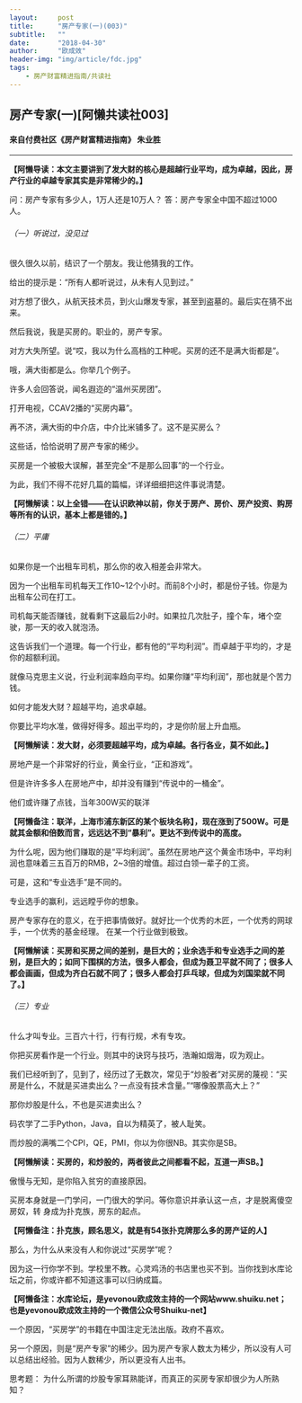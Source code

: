 ```yaml
---
layout:     post
title:      "房产专家(一)(003)"
subtitle:   ""
date:       "2018-04-30"
author:     "欧成效"
header-img: "img/article/fdc.jpg"
tags:
    - 房产财富精进指南/共读社
---
```

## 房产专家(一)[阿懒共读社003]
#### 来自付费社区《房产财富精进指南》 朱业胜

-------

**【阿懒导读：本文主要讲到了发大财的核心是超越行业平均，成为卓越，因此，房产行业的卓越专家其实是非常稀少的。】**

问：房产专家有多少人，1万人还是10万人？ 答：房产专家全中国不超过1000人。

###### （一）听说过，没见过
很久很久以前，结识了一个朋友。我让他猜我的工作。

给出的提示是：“所有人都听说过，从未有人见到过。”

对方想了很久，从航天技术员，到火山爆发专家，甚至到盗墓的。最后实在猜不出来。

然后我说，我是买房的。职业的，房产专家。

对方大失所望。说“哎，我以为什么高档的工种呢。买房的还不是满大街都是”。

哦，满大街都是么。你举几个例子。

许多人会回答说，闻名遐迩的“温州买房团”。

打开电视，CCAV2播的“买房内幕”。

再不济，满大街的中介店，中介比米铺多了。这不是买房么？

这些话，恰恰说明了房产专家的稀少。

买房是一个被极大误解，甚至完全“不是那么回事”的一个行业。

为此，我们不得不花好几篇的篇幅，详详细细把这件事说清楚。

**【阿懒解读：以上全错——在认识欧神以前，你关于房产、房价、房产投资、购房等所有的认识，基本上都是错的。】**

###### （二）平庸
如果你是一个出租车司机，那么你的收入相差会非常大。

因为一个出租车司机每天工作10~12个小时。而前8个小时，都是份子钱。你是为出租车公司在打工。

司机每天能否赚钱，就看剩下这最后2小时。如果拉几次肚子，撞个车，堵个空驶，那一天的收入就泡汤。

这告诉我们一个道理。每一个行业，都有他的“平均利润”。而卓越于平均的，才是你的超额利润。

就像马克思主义说，行业利润率趋向平均。如果你赚“平均利润”，那也就是个苦力钱。

如何才能发大财？超越平均，追求卓越。

你要比平均水准，做得好得多。超出平均的，才是你阶层上升血瓶。

**【阿懒解读：发大财，必须要超越平均，成为卓越。各行各业，莫不如此。】**

房地产是一个非常好的行业，黄金行业，“正和游戏”。

但是许许多多人在房地产中，却并没有赚到“传说中的一桶金”。

他们或许赚了点钱，当年300W买的联洋

**【阿懒备注：联洋，上海市浦东新区的某个板块名称】，现在涨到了500W。可是就其金额和倍数而言，远远达不到“暴利”。更达不到传说中的高度。**

为什么呢，因为他们赚取的是“平均利润”。虽然在房地产这个黄金市场中，平均利润也意味着三五百万的RMB，2~3倍的增值。超过白领一辈子的工资。

可是，这和“专业选手”是不同的。

专业选手的赢利，远远瞠乎你的想象。

房产专家存在的意义，在于把事情做好。就好比一个优秀的木匠，一个优秀的网球手，一个优秀的基金经理。
在某一个行业做到极致。

**【阿懒解读：买房和买房之间的差别，是巨大的；业余选手和专业选手之间的差别，是巨大的；如同下围棋的方法，很多人都会，但成为聂卫平就不同了；很多人都会画画，但成为齐白石就不同了；很多人都会打乒乓球，但成为刘国梁就不同了。】**

###### （三）专业
什么才叫专业。三百六十行，行有行规，术有专攻。

你把买房看作是一个行业。则其中的诀窍与技巧，浩瀚如烟海，叹为观止。

我们已经听到了，见到了，经历过了无数次，常见于“炒股者”对买房的蔑视：“买房是什么，不就是买进卖出么？一点没有技术含量。”“哪像股票高大上？”

那你炒股是什么，不也是买进卖出么？

码农学了二手Python，Java，自以为精英了，被人耻笑。

而炒股的满嘴二个CPI，QE，PMI，你以为你很NB。其实你是SB。

**【阿懒解读：买房的，和炒股的，两者彼此之间都看不起，互道一声SB。】**

傲慢与无知，是你陷入贫穷的直接原因。

买房本身就是一门学问，一门很大的学问。等你意识并承认这一点，才是脱离傻空房奴，转 身成为扑克族，房东的起点。

**【阿懒备注：扑克族，顾名思义，就是有54张扑克牌那么多的房产证的人】**

那么，为什么从来没有人和你说过“买房学”呢？

因为这一行你学不到。学校里不教。心灵鸡汤的书店里也买不到。当你找到水库论坛之前，你或许都不知道这事可以归纳成篇。

**【阿懒备注：水库论坛，是yevonou欧成效主持的一个网站www.shuiku.net；也是yevonou欧成效主持的一个微信公众号Shuiku-net】**

一个原因，“买房学”的书籍在中国注定无法出版。政府不喜欢。

另一个原因，则是“房产专家”的稀少。因为房产专家人数太为稀少，所以没有人可以总结出经验。因为人数稀少，所以更没有人出书。

思考题：
为什么所谓的炒股专家耳熟能详，而真正的买房专家却很少为人所熟知？

